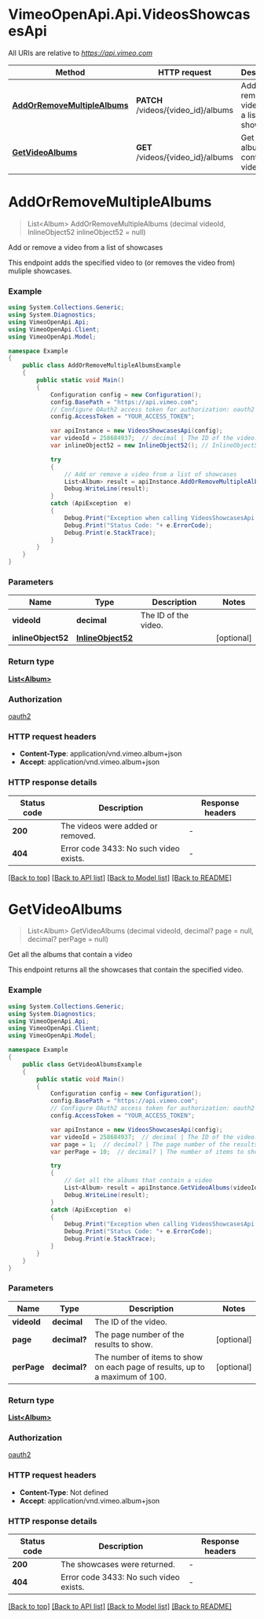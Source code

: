 # VimeoOpenApi.Api.VideosShowcasesApi

All URIs are relative to *https://api.vimeo.com*

Method | HTTP request | Description
------------- | ------------- | -------------
[**AddOrRemoveMultipleAlbums**](VideosShowcasesApi.md#addorremovemultiplealbums) | **PATCH** /videos/{video_id}/albums | Add or remove a video from a list of showcases
[**GetVideoAlbums**](VideosShowcasesApi.md#getvideoalbums) | **GET** /videos/{video_id}/albums | Get all the albums that contain a video


<a name="addorremovemultiplealbums"></a>
# **AddOrRemoveMultipleAlbums**
> List&lt;Album&gt; AddOrRemoveMultipleAlbums (decimal videoId, InlineObject52 inlineObject52 = null)

Add or remove a video from a list of showcases

This endpoint adds the specified video to (or removes the video from) muliple showcases.

### Example
```csharp
using System.Collections.Generic;
using System.Diagnostics;
using VimeoOpenApi.Api;
using VimeoOpenApi.Client;
using VimeoOpenApi.Model;

namespace Example
{
    public class AddOrRemoveMultipleAlbumsExample
    {
        public static void Main()
        {
            Configuration config = new Configuration();
            config.BasePath = "https://api.vimeo.com";
            // Configure OAuth2 access token for authorization: oauth2
            config.AccessToken = "YOUR_ACCESS_TOKEN";

            var apiInstance = new VideosShowcasesApi(config);
            var videoId = 258684937;  // decimal | The ID of the video.
            var inlineObject52 = new InlineObject52(); // InlineObject52 |  (optional) 

            try
            {
                // Add or remove a video from a list of showcases
                List<Album> result = apiInstance.AddOrRemoveMultipleAlbums(videoId, inlineObject52);
                Debug.WriteLine(result);
            }
            catch (ApiException  e)
            {
                Debug.Print("Exception when calling VideosShowcasesApi.AddOrRemoveMultipleAlbums: " + e.Message );
                Debug.Print("Status Code: "+ e.ErrorCode);
                Debug.Print(e.StackTrace);
            }
        }
    }
}
```

### Parameters

Name | Type | Description  | Notes
------------- | ------------- | ------------- | -------------
 **videoId** | **decimal**| The ID of the video. | 
 **inlineObject52** | [**InlineObject52**](InlineObject52.md)|  | [optional] 

### Return type

[**List&lt;Album&gt;**](Album.md)

### Authorization

[oauth2](../README.md#oauth2)

### HTTP request headers

 - **Content-Type**: application/vnd.vimeo.album+json
 - **Accept**: application/vnd.vimeo.album+json

### HTTP response details
| Status code | Description | Response headers |
|-------------|-------------|------------------|
| **200** | The videos were added or removed. |  -  |
| **404** | Error code 3433: No such video exists. |  -  |

[[Back to top]](#) [[Back to API list]](../README.md#documentation-for-api-endpoints) [[Back to Model list]](../README.md#documentation-for-models) [[Back to README]](../README.md)

<a name="getvideoalbums"></a>
# **GetVideoAlbums**
> List&lt;Album&gt; GetVideoAlbums (decimal videoId, decimal? page = null, decimal? perPage = null)

Get all the albums that contain a video

This endpoint returns all the showcases that contain the specified video.

### Example
```csharp
using System.Collections.Generic;
using System.Diagnostics;
using VimeoOpenApi.Api;
using VimeoOpenApi.Client;
using VimeoOpenApi.Model;

namespace Example
{
    public class GetVideoAlbumsExample
    {
        public static void Main()
        {
            Configuration config = new Configuration();
            config.BasePath = "https://api.vimeo.com";
            // Configure OAuth2 access token for authorization: oauth2
            config.AccessToken = "YOUR_ACCESS_TOKEN";

            var apiInstance = new VideosShowcasesApi(config);
            var videoId = 258684937;  // decimal | The ID of the video.
            var page = 1;  // decimal? | The page number of the results to show. (optional) 
            var perPage = 10;  // decimal? | The number of items to show on each page of results, up to a maximum of 100. (optional) 

            try
            {
                // Get all the albums that contain a video
                List<Album> result = apiInstance.GetVideoAlbums(videoId, page, perPage);
                Debug.WriteLine(result);
            }
            catch (ApiException  e)
            {
                Debug.Print("Exception when calling VideosShowcasesApi.GetVideoAlbums: " + e.Message );
                Debug.Print("Status Code: "+ e.ErrorCode);
                Debug.Print(e.StackTrace);
            }
        }
    }
}
```

### Parameters

Name | Type | Description  | Notes
------------- | ------------- | ------------- | -------------
 **videoId** | **decimal**| The ID of the video. | 
 **page** | **decimal?**| The page number of the results to show. | [optional] 
 **perPage** | **decimal?**| The number of items to show on each page of results, up to a maximum of 100. | [optional] 

### Return type

[**List&lt;Album&gt;**](Album.md)

### Authorization

[oauth2](../README.md#oauth2)

### HTTP request headers

 - **Content-Type**: Not defined
 - **Accept**: application/vnd.vimeo.album+json

### HTTP response details
| Status code | Description | Response headers |
|-------------|-------------|------------------|
| **200** | The showcases were returned. |  -  |
| **404** | Error code 3433: No such video exists. |  -  |

[[Back to top]](#) [[Back to API list]](../README.md#documentation-for-api-endpoints) [[Back to Model list]](../README.md#documentation-for-models) [[Back to README]](../README.md)

